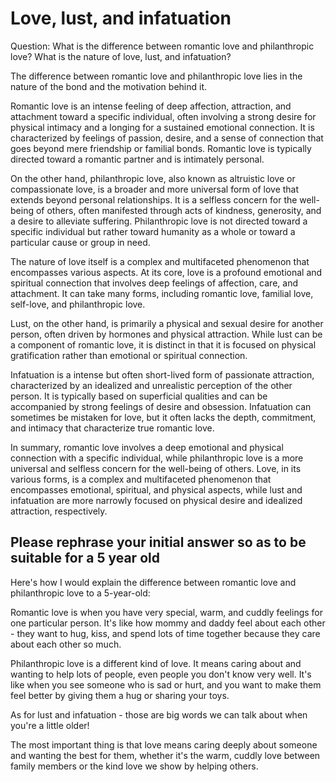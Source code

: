 # Love, lust, and infatuation


Question: What is the difference between romantic love and philanthropic love? What is the nature of love, lust, and infatuation?

The difference between romantic love and philanthropic love lies in the nature of the bond and the motivation behind it.

Romantic love is an intense feeling of deep affection, attraction, and attachment toward a specific individual, often involving a strong desire for physical intimacy and a longing for a sustained emotional connection. It is characterized by feelings of passion, desire, and a sense of connection that goes beyond mere friendship or familial bonds. Romantic love is typically directed toward a romantic partner and is intimately personal.

On the other hand, philanthropic love, also known as altruistic love or compassionate love, is a broader and more universal form of love that extends beyond personal relationships. It is a selfless concern for the well-being of others, often manifested through acts of kindness, generosity, and a desire to alleviate suffering. Philanthropic love is not directed toward a specific individual but rather toward humanity as a whole or toward a particular cause or group in need.

The nature of love itself is a complex and multifaceted phenomenon that encompasses various aspects. At its core, love is a profound emotional and spiritual connection that involves deep feelings of affection, care, and attachment. It can take many forms, including romantic love, familial love, self-love, and philanthropic love.

Lust, on the other hand, is primarily a physical and sexual desire for another person, often driven by hormones and physical attraction. While lust can be a component of romantic love, it is distinct in that it is focused on physical gratification rather than emotional or spiritual connection.

Infatuation is a intense but often short-lived form of passionate attraction, characterized by an idealized and unrealistic perception of the other person. It is typically based on superficial qualities and can be accompanied by strong feelings of desire and obsession. Infatuation can sometimes be mistaken for love, but it often lacks the depth, commitment, and intimacy that characterize true romantic love.

In summary, romantic love involves a deep emotional and physical connection with a specific individual, while philanthropic love is a more universal and selfless concern for the well-being of others. Love, in its various forms, is a complex and multifaceted phenomenon that encompasses emotional, spiritual, and physical aspects, while lust and infatuation are more narrowly focused on physical desire and idealized attraction, respectively.

## Please rephrase your initial answer so as to be suitable for a 5 year old

Here's how I would explain the difference between romantic love and philanthropic love to a 5-year-old:

Romantic love is when you have very special, warm, and cuddly feelings for one particular person. It's like how mommy and daddy feel about each other - they want to hug, kiss, and spend lots of time together because they care about each other so much.

Philanthropic love is a different kind of love. It means caring about and wanting to help lots of people, even people you don't know very well. It's like when you see someone who is sad or hurt, and you want to make them feel better by giving them a hug or sharing your toys.

As for lust and infatuation - those are big words we can talk about when you're a little older!

The most important thing is that love means caring deeply about someone and wanting the best for them, whether it's the warm, cuddly love between family members or the kind love we show by helping others.
